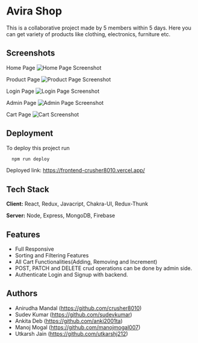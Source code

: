 
# Avira Shop

This is a collaborative project made by 5 members within 5 days.
Here you can get variety of products like clothing, electronics, furniture etc.
 


## Screenshots

Home Page
![Home Page Screenshot](https://github.com/crusher8010/damaged-muscle-4612/blob/main/frontend/src/assets/Screenshot%20(116).png?raw=true)

Product Page
![Product Page Screenshot](https://github.com/crusher8010/damaged-muscle-4612/blob/main/frontend/src/assets/Screenshot%20(117).png?raw=true)

Login Page
![Login Page Screenshot](https://github.com/crusher8010/damaged-muscle-4612/blob/main/frontend/src/assets/Screenshot%20(118).png?raw=true)

Admin Page
![Admin Page Screenshot](https://github.com/crusher8010/damaged-muscle-4612/blob/main/frontend/src/assets/Screenshot%20(119).png?raw=true)

Cart Page
![Cart Screenshot](https://github.com/crusher8010/damaged-muscle-4612/blob/main/frontend/src/assets/Screenshot%20(120).png?raw=true)




## Deployment

To deploy this project run

```bash
  npm run deploy
```
Deployed link:
https://frontend-crusher8010.vercel.app/


## Tech Stack

**Client:** React, Redux, Javacript, Chakra-UI, Redux-Thunk

**Server:** Node, Express, MongoDB, Firebase


## Features

- Full Responsive
- Sorting and Filtering Features
- All Cart Functionalities(Adding, Removing and Increment)
- POST, PATCH and DELETE crud operations can be done by admin side.
- Authenticate Login and Signup with backend.



## Authors

- Anirudha Mandal (https://github.com/crusher8010)
- Sudev Kumar (https://github.com/sudevkumar)
- Ankita Deb (https://github.com/anki2001ta)
- Manoj Mogal (https://github.com/manojmogal007)
- Utkarsh Jain (https://github.com/utkarshj212)

